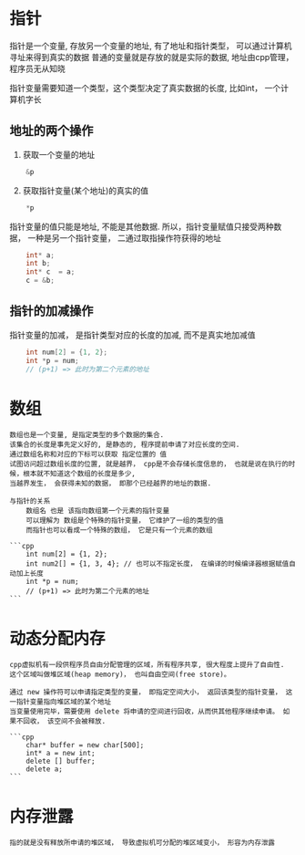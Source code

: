 # 指针

指针是一个变量, 存放另一个变量的地址, 有了地址和指针类型， 可以通过计算机寻址来得到真实的数据
普通的变量就是存放的就是实际的数据, 地址由cpp管理， 程序员无从知晓

指针变量需要知道一个类型，这个类型决定了真实数据的长度, 比如int， 一个计算机字长

## 地址的两个操作
1. 获取一个变量的地址
```cpp
    &p
```
2. 获取指针变量(某个地址)的真实的值
```cpp
    *p
```
指针变量的值只能是地址, 不能是其他数据. 所以，指针变量赋值只接受两种数据， 一种是另一个指针变量， 二通过取指操作符获得的地址
```cpp
    int* a;
    int b;
    int* c  = a;
    c = &b;
```

## 指针的加减操作
指针变量的加减， 是指针类型对应的长度的加减, 而不是真实地加减值
```cpp
    int num[2] = {1, 2};
    int *p = num;
    // (p+1) => 此时为第二个元素的地址
```

# 数组
    数组也是一个变量, 是指定类型的多个数据的集合.
    该集合的长度是事先定义好的, 是静态的, 程序提前申请了对应长度的空间.
    通过数组名称和对应的下标可以获取 指定位置的 值
    试图访问超过数组长度的位置, 就是越界， cpp是不会存储长度信息的， 也就是说在执行的时候，根本就不知道这个数组的长度是多少,
    当越界发生， 会获得未知的数据， 即那个已经越界的地址的数据.

    与指针的关系
        数组名 也是 该指向数组第一个元素的指针变量
        可以理解为 数组是个特殊的指针变量， 它维护了一组的类型的值
        而指针也可以看成一个特殊的数组， 它是只有一个元素的数组

    ```cpp
        int num[2] = {1, 2};
        int num2[] = {1, 3, 4}; // 也可以不指定长度， 在编译的时候编译器根据赋值自动加上长度
        int *p = num;
        // (p+1) => 此时为第二个元素的地址
    ```

# 动态分配内存
    cpp虚拟机有一段供程序员自由分配管理的区域，所有程序共享, 很大程度上提升了自由性.
    这个区域叫做堆区域(heap memory)， 也叫自由空间(free store)。

    通过 new 操作符可以申请指定类型的变量， 即指定空间大小， 返回该类型的指针变量， 这一指针变量指向堆区域的某个地址
    当变量使用完毕，需要使用 delete 将申请的空间进行回收，从而供其他程序继续申请。 如果不回收， 该空间不会被释放.

    ```cpp
        char* buffer = new char[500];
        int* a = new int;
        delete [] buffer;
        delete a;
    ```

# 内存泄露
    指的就是没有释放所申请的堆区域， 导致虚拟机可分配的堆区域变小， 形容为内存泄露

